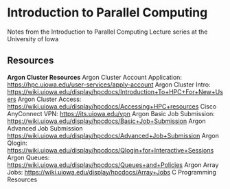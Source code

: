 # Introduction to Parallel Computing
Notes from the Introduction to Parallel Computing Lecture series at the University of Iowa

## Resources
**Argon Cluster Resources**
Argon Cluster Account Application: https://hpc.uiowa.edu/user-services/apply-account
Argon Cluster Intro: https://wiki.uiowa.edu/display/hpcdocs/Introduction+To+HPC+For+New+Users
Argon Cluster Access: https://wiki.uiowa.edu/display/hpcdocs/Accessing+HPC+resources
Cisco AnyConnect VPN: https://its.uiowa.edu/vpn
Argon Basic Job Submission: https://wiki.uiowa.edu/display/hpcdocs/Basic+Job+Submission
Argon Advanced Job Submission https://wiki.uiowa.edu/display/hpcdocs/Advanced+Job+Submission
Argon Qlogin: https://wiki.uiowa.edu/display/hpcdocs/Qlogin+for+Interactive+Sessions
Argon Queues: https://wiki.uiowa.edu/display/hpcdocs/Queues+and+Policies
Argon Array Jobs: https://wiki.uiowa.edu/display/hpcdocs/Array+Jobs
C Programming Resources
